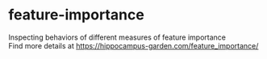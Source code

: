 # feature-importance
Inspecting behaviors of different measures of feature importance  
Find more details at https://hippocampus-garden.com/feature_importance/
